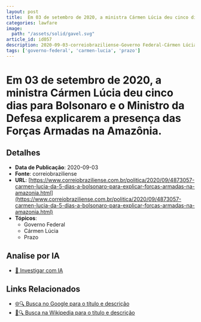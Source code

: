 ```yaml
---
layout: post
title:  Em 03 de setembro de 2020, a ministra Cármen Lúcia deu cinco dias para Bolsonaro e o Ministro da Defesa explicarem a presença das Forças Armadas na Amazônia.
categories: lawfare
image: 
  path: "/assets/solid/gavel.svg"
article_id: id057
description: 2020-09-03-correiobraziliense-Governo Federal-Cármen Lúcia
tags: ['governo-federal', 'carmen-lucia', 'prazo']
---
```


# Em 03 de setembro de 2020, a ministra Cármen Lúcia deu cinco dias para Bolsonaro e o Ministro da Defesa explicarem a presença das Forças Armadas na Amazônia.

## Detalhes
- **Data de Publicação**: 2020-09-03
- **Fonte**: correiobraziliense
- **URL**: [https://www.correiobraziliense.com.br/politica/2020/09/4873057-carmen-lucia-da-5-dias-a-bolsonaro-para-explicar-forcas-armadas-na-amazonia.html](https://www.correiobraziliense.com.br/politica/2020/09/4873057-carmen-lucia-da-5-dias-a-bolsonaro-para-explicar-forcas-armadas-na-amazonia.html)
- **Tópicos**:
  - Governo Federal
  - Cármen Lúcia
  - Prazo

## Analise por IA
- [🤖 Investigar com IA](https://www.perplexity.ai/search?q=%22not%C3%ADcia%20artigo%20Brasil%22%20Em%2003%20de%20setembro%20de%202020%2C%20a%20ministra%20C%C3%A1rmen%20L%C3%BAcia%20deu%20cinco%20dias%20para%20Bolsonaro%20e%20o%20Ministro%20da%20Defesa%20explicarem%20a%20presen%C3%A7a%20das%20For%C3%A7as%20Armadas%20na%20Amaz%C3%B4nia.%20correiobraziliense%202020-09-03)

## Links Relacionados
- [🌐🔍 Busca no Google para o título e descrição](https://www.google.com/search?q=%22not%C3%ADcia%20artigo%20Brasil%22%20Em%2003%20de%20setembro%20de%202020%2C%20a%20ministra%20C%C3%A1rmen%20L%C3%BAcia%20deu%20cinco%20dias%20para%20Bolsonaro%20e%20o%20Ministro%20da%20Defesa%20explicarem%20a%20presen%C3%A7a%20das%20For%C3%A7as%20Armadas%20na%20Amaz%C3%B4nia.%20correiobraziliense%202020-09-03)
- [📖🔍 Busca na Wikipedia para o título e descrição](https://pt.wikipedia.org/w/index.php?search=%22not%C3%ADcia%20artigo%20Brasil%22%20Em%2003%20de%20setembro%20de%202020%2C%20a%20ministra%20C%C3%A1rmen%20L%C3%BAcia%20deu%20cinco%20dias%20para%20Bolsonaro%20e%20o%20Ministro%20da%20Defesa%20explicarem%20a%20presen%C3%A7a%20das%20For%C3%A7as%20Armadas%20na%20Amaz%C3%B4nia.%20correiobraziliense%202020-09-03)


